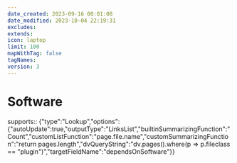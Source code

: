 ```yaml
---
date_created: 2023-09-16 00:01:08
date_modified: 2023-10-04 22:19:31
excludes: 
extends: 
icon: laptop
limit: 100
mapWithTag: false
tagNames: 
version: 3
---
```

# Software

supports:: {"type":"Lookup","options":{"autoUpdate":true,"outputType":"LinksList","builtinSummarizingFunction":"Count","customListFunction":"page.file.name","customSummarizingFunction":"return pages.length","dvQueryString":"dv.pages().where(p => p.fileclass == \"plugin\")","targetFieldName":"dependsOnSoftware"}}
